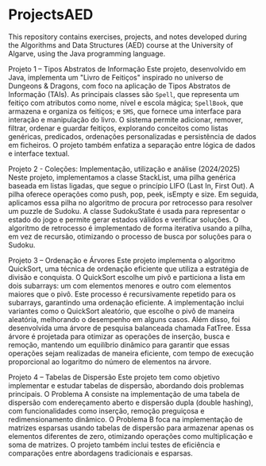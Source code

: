 # ProjectsAED
This repository contains exercises, projects, and notes developed during the Algorithms and Data Structures (AED) course at the University of Algarve, using the Java programming language.

Projeto 1 – Tipos Abstratos de Informação
Este projeto, desenvolvido em Java, implementa um "Livro de Feitiços" inspirado no universo de Dungeons & Dragons, com foco na aplicação de Tipos Abstratos de Informação (TAIs). As principais classes são `Spell`, que representa um feitiço com atributos como nome, nível e escola mágica; `SpellBook`, que armazena e organiza os feitiços; e `SMS`, que fornece uma interface para interação e manipulação do livro. O sistema permite adicionar, remover, filtrar, ordenar e guardar feitiços, explorando conceitos como listas genéricas, predicados, ordenações personalizadas e persistência de dados em ficheiros. O projeto também enfatiza a separação entre lógica de dados e interface textual.

Projeto 2 - Coleções: Implementação, utilização e análise (2024/2025)
Neste projeto, implementamos a classe StackList, uma pilha genérica baseada em listas ligadas, que segue o princípio LIFO (Last In, First Out). A pilha oferece operações como push, pop, peek, isEmpty e size. Em seguida, aplicamos essa pilha no algoritmo de procura por retrocesso para resolver um puzzle de Sudoku. A classe SudokuState é usada para representar o estado do jogo e permite gerar estados válidos e verificar soluções. O algoritmo de retrocesso é implementado de forma iterativa usando a pilha, em vez de recursão, otimizando o processo de busca por soluções para o Sudoku.

Projeto 3 – Ordenação e Árvores
Este projeto implementa o algoritmo QuickSort, uma técnica de ordenação eficiente que utiliza a estratégia de divisão e conquista. O QuickSort escolhe um pivô e particiona a lista em dois subarrays: um com elementos menores e outro com elementos maiores que o pivô. Este processo é recursivamente repetido para os subarrays, garantindo uma ordenação eficiente. A implementação inclui variantes como o QuickSort aleatório, que escolhe o pivô de maneira aleatória, melhorando o desempenho em alguns casos.
Além disso, foi desenvolvida uma árvore de pesquisa balanceada chamada FatTree. Essa árvore é projetada para otimizar as operações de inserção, busca e remoção, mantendo um equilíbrio dinâmico para garantir que essas operações sejam realizadas de maneira eficiente, com tempo de execução proporcional ao logaritmo do número de elementos na árvore.

Projeto 4 – Tabelas de Dispersão 
Este projeto tem como objetivo implementar e estudar tabelas de dispersão, abordando dois problemas principais. O Problema A consiste na implementação de uma tabela de dispersão com endereçamento aberto e dispersão dupla (double hashing), com funcionalidades como inserção, remoção preguiçosa e redimensionamento dinâmico. O Problema B foca na implementação de matrizes esparsas usando tabelas de dispersão para armazenar apenas os elementos diferentes de zero, otimizando operações como multiplicação e soma de matrizes. O projeto também inclui testes de eficiência e comparações entre abordagens tradicionais e esparsas.




